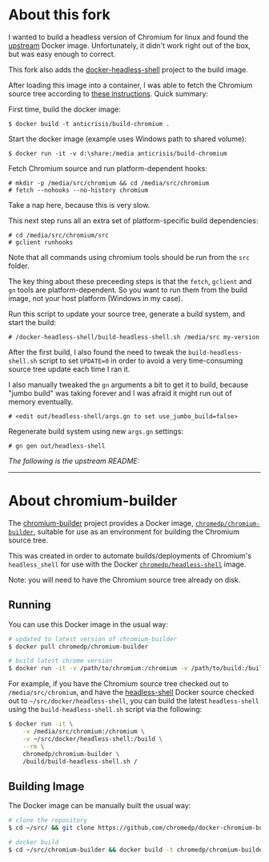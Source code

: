# About this fork

I wanted to build a headless version of Chromium for linux and found
the [upstream][chromium-builder] Docker image. Unfortunately, it
didn't work right out of the box, but was easy enough to correct.

This fork also adds the [docker-headless-shell][docker-headless-shell]
project to the build image.

After loading this image into a container, I was able to fetch the
Chromium source tree according to [these instructions][chromium-build-instr].
Quick summary:

First time, build the docker image:

```
$ docker build -t anticrisis/build-chromium .
```

Start the docker image (example uses Windows path to shared volume):

```
$ docker run -it -v d:\share:/media anticrisis/build-chromium
```

Fetch Chromium source and run platform-dependent hooks:

```
# mkdir -p /media/src/chromium && cd /media/src/chromium
# fetch --nohooks --no-history chromium
```

Take a nap here, because this is very slow.

This next step runs all an extra set of platform-specific build dependencies:

```
# cd /media/src/chromium/src
# gclient runhooks
```

Note that all commands using chromium tools should be run from the `src` folder.

The key thing about these preceeding steps is that the `fetch`, `gclient`
 and `gn` tools are platform-dependent. So you want to run them from the 
 build image, not your host platform (Windows in my case).

Run this script to update your source tree, generate a build system,
and start the build:

```
# /docker-headless-shell/build-headless-shell.sh /media/src my-version
```

After the first build, I also found the need to tweak the 
`build-headless-shell.sh` script to set `UPDATE=0` in order to avoid 
a very time-consuming source tree update each time I ran it.

I also manually tweaked the `gn` arguments a bit to get it to build,
because "jumbo build" was taking forever and I was afraid it might run
out of memory eventually.

```
# <edit out/headless-shell/args.gn to set use_jumbo_build=false>
```

Regenerate build system using new `args.gn` settings:
```
# gn gen out/headless-shell
```

_The following is the upstream README:_

----

# About chromium-builder

The [chromium-builder][chromium-builder] project provides a Docker image,
[`chromedp/chromium-builder`][docker-hub], suitable for use as an environment
for building the Chromium source tree.

This was created in order to automate builds/deployments of Chromium's
`headless_shell` for use with the Docker [`chromedp/headless-shell`][headless-shell]
image.

Note: you will need to have the Chromium source tree already on disk.

## Running

You can use this Docker image in the usual way:

```sh
# updated to latest version of chromium-builder
$ docker pull chromedp/chromium-builder

# build latest chrome version
$ docker run -it -v /path/to/chromium:/chromium -v /path/to/build:/build --rm chromedp/chromium-builder /build/build.sh
```

For example, if you have the Chromium source tree checked out to
`/media/src/chromium`, and have the [headless-shell][headless-shell] Docker
source checked out to `~/src/docker/headless-shell`, you can build the latest
`headless-shell` using the `build-headless-shell.sh` script via the following:

```sh
$ docker run -it \
    -v /media/src/chromium:/chromium \
    -v ~/src/docker/headless-shell:/build \
    --rm \
    chromedp/chromium-builder \
    /build/build-headless-shell.sh /
```

## Building Image

The Docker image can be manually built the usual way:

```sh
# clone the repository
$ cd ~/src/ && git clone https://github.com/chromedp/docker-chromium-builder.git chromium-builder

# docker build
$ cd ~/src/chromium-builder && docker build -t chromedp/chromium-builder .
```

[chromium-builder]: https://github.com/chromedp/docker-chromium-builder
[headless-shell]: https://github.com/chromedp/docker-headless-shell
[docker-hub]: https://hub.docker.com/r/chromedp/chromium-builder/
[docker-headless-shell]: https://github.com/chromedp/docker-headless-shell.git
[chromium-build-instr]: https://chromium.googlesource.com/chromium/src/+/master/docs/linux_build_instructions.md

